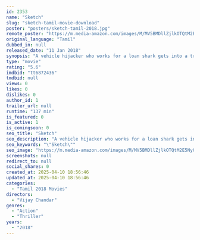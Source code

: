 ```yaml
---
id: 2353
name: "Sketch"
slug: "sketch-tamil-movie-download"
poster: "posters/sketch-tamil-2018.jpg"
remote_poster: "https://m.media-amazon.com/images/M/MV5BMDllZjlkOTQtM2E5Ny00NTI3LTlmYzktMzE4ZjljNGM3MmYxXkEyXkFqcGc@._V1_SX300.jpg"
original_language: "Tamil"
dubbed_in: null
released_date: "11 Jan 2018"
synopsis: "A vehicle hijacker who works for a loan shark gets into a trouble after stealing a car belonging to a dreaded gangster."
type: "movie"
rating: "5.6"
imdbid: "tt6872436"
tmdbid: null
views: 0
likes: 0
dislikes: 0
author_id: 1
trailer_url: null
runtime: "137 min"
is_featured: 0
is_active: 1
is_comingsoon: 0
seo_title: "Sketch"
seo_description: "A vehicle hijacker who works for a loan shark gets into a trouble after stealing a car belonging to a dreaded gangster."
seo_keywords: "\"Sketch\""
seo_image: "https://m.media-amazon.com/images/M/MV5BMDllZjlkOTQtM2E5Ny00NTI3LTlmYzktMzE4ZjljNGM3MmYxXkEyXkFqcGc@._V1_SX300.jpg"
screenshots: null
redirect_to: null
social_shares: 0
created_at: 2025-04-10 18:56:46
updated_at: 2025-04-10 18:56:46
categories:
  - "Tamil 2018 Movies"
directors:
  - "Vijay Chandar"
genres:
  - "Action"
  - "Thriller"
years:
  - "2018"
---
```

